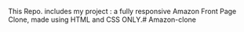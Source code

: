 This Repo. includes my project : a fully responsive Amazon Front Page Clone, made using HTML and CSS ONLY.# Amazon-clone
